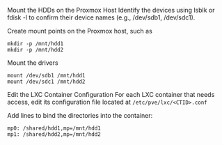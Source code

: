 Mount the HDDs on the Proxmox Host
Identify the devices using lsblk or fdisk -l to confirm their device names (e.g., /dev/sdb1, /dev/sdc1).

Create mount points on the Proxmox host, such as
```
mkdir -p /mnt/hdd1
mkdir -p /mnt/hdd2
```

Mount the drivers
```
mount /dev/sdb1 /mnt/hdd1
mount /dev/sdc1 /mnt/hdd2
```


Edit the LXC Container Configuration
For each LXC container that needs access, edit its configuration file located at ```/etc/pve/lxc/<CTID>.conf```
 
Add lines to bind the directories into the container:
```
mp0: /shared/hdd1,mp=/mnt/hdd1
mp1: /shared/hdd2,mp=/mnt/hdd2
```
